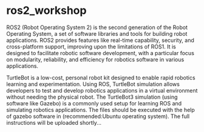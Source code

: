 # ros2_workshop
ROS2 (Robot Operating System 2) is the second generation of the Robot Operating System, a set of software libraries and tools for building robot applications. ROS2 provides features like real-time capability, security, and cross-platform support, improving upon the limitations of ROS1. It is designed to facilitate robotic software development, with a particular focus on modularity, reliability, and efficiency for robotics software in various applications.

TurtleBot is a low-cost, personal robot kit designed to enable rapid robotics learning and experimentation. Using ROS, TurtleBot simulation allows developers to test and develop robotics applications in a virtual environment without needing the physical robot. The TurtleBot3 simulation (using software like Gazebo) is a commonly used setup for learning ROS and simulating robotics applications.
The files should be executed with the help of gazebo software in (recommended:Ubuntu operating system).
The full instructions will be uploaded shortly...
